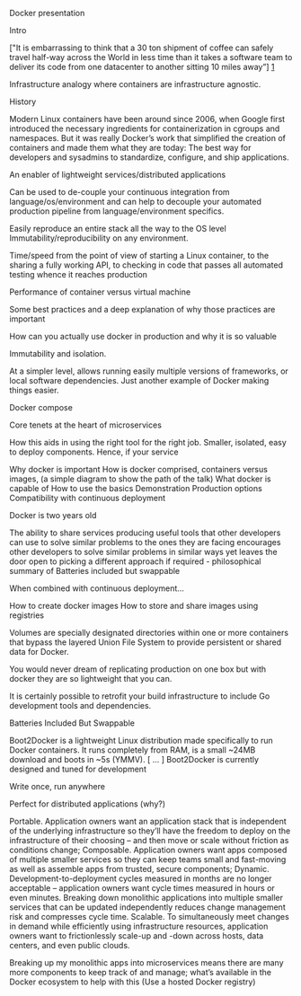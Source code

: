 Docker presentation 

Intro

["It is embarrassing to think that a 30 ton shipment of coffee can safely travel half-way across the World in less time than it takes a software team to deliver its code from one datacenter to another sitting 10 miles away”] [1]

[1]: https://github.com/MatApple/docker/blob/master/docs/sources/concepts/introduction.rst

Infrastructure analogy where containers are infrastructure agnostic.


History

Modern Linux containers have been around since 2006, when Google first introduced the necessary ingredients for containerization in cgroups and namespaces. But it was really Docker’s work that simplified the creation of containers and made them what they are today: The best way for developers and sysadmins to standardize, configure, and ship applications.

An enabler of lightweight services/distributed applications

Can be used to de-couple your continuous integration from language/os/environment and can help to decouple your automated production pipeline from language/environment specifics.

Easily reproduce an entire stack all the way to the OS level
Immutability/reproducibility on any environment. 

Time/speed from the point of view of starting a Linux container, to the sharing a fully working API, to checking in code that passes all automated testing whence it reaches production 

Performance of container versus virtual machine

Some best practices and a deep explanation of why those practices are important 

How can you actually use docker in production and why it is so valuable

Immutability and isolation. 

At a simpler level, allows running easily multiple versions of frameworks, or local software dependencies. Just another example of Docker making things easier.

Docker compose

Core tenets at the heart of microservices 

How this aids in using the right tool for the right job.
Smaller, isolated, easy to deploy components. Hence, if your service

Why docker is important 
How is docker comprised, containers versus images, (a simple diagram to show the path of the talk)
What docker is capable of
How to use the basics
Demonstration
Production options
Compatibility with continuous deployment 

Docker is two years old

The ability to share services
producing useful tools that other developers can use to solve similar problems to the ones they are facing
encourages other developers to solve similar problems in similar ways yet leaves the door open to picking a different approach if required - philosophical summary of Batteries included but swappable

When combined with continuous deployment...

How to create docker images
How to store and share images using registries

Volumes are specially designated directories within one or more containers that bypass the layered Union File System to provide persistent or shared data for Docker.

You would never dream of replicating production on one box but with docker they are so lightweight that you can.

It is certainly possible to retrofit your build infrastructure to include Go development tools and dependencies. 



Batteries Included But Swappable

Boot2Docker is a lightweight Linux distribution made specifically to run Docker containers. It runs completely from RAM, is a small ~24MB download and boots in ~5s (YMMV). [ … ] Boot2Docker is currently designed and tuned for development

Write once, run anywhere

Perfect for distributed applications (why?)


Portable.  Application owners want an application stack that is independent of the underlying infrastructure so they’ll have the freedom to deploy on the infrastructure of their choosing – and then move or scale without friction as conditions change;
Composable.  Application owners want apps composed of multiple smaller services so they can keep teams small and fast-moving as well as assemble apps from trusted, secure components;
Dynamic.  Development-to-deployment cycles measured in months are no longer acceptable – application owners want cycle times measured in hours or even minutes.  Breaking down monolithic applications into multiple smaller services that can be updated independently reduces change management risk and compresses cycle time.
Scalable.  To simultaneously meet changes in demand while efficiently using infrastructure resources, application owners want to frictionlessly scale-up and -down across hosts, data centers, and even public clouds.

Breaking up my monolithic apps into microservices means there are many more components to keep track of and manage; what’s available in the Docker ecosystem to help with this
(Use a hosted Docker registry)
